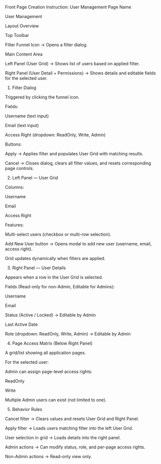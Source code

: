 Front Page Creation Instruction: User Management
Page Name

User Management

Layout Overview

Top Toolbar

Filter Funnel Icon → Opens a filter dialog.

Main Content Area

Left Panel (User Grid) → Shows list of users based on applied filter.

Right Panel (User Detail + Permissions) → Shows details and editable fields for the selected user.

1. Filter Dialog

Triggered by clicking the funnel icon.

Fields:

Username (text input)

Email (text input)

Access Right (dropdown: ReadOnly, Write, Admin)

Buttons:

Apply → Applies filter and populates User Grid with matching results.

Cancel → Closes dialog, clears all filter values, and resets corresponding page controls.

2. Left Panel — User Grid

Columns:

Username

Email

Access Right

Features:

Multi-select users (checkbox or multi-row selection).

Add New User button → Opens modal to add new user (username, email, access right).

Grid updates dynamically when filters are applied.

3. Right Panel — User Details

Appears when a row in the User Grid is selected.

Fields (Read-only for non-Admin, Editable for Admins):

Username

Email

Status (Active / Locked) → Editable by Admin

Last Active Date

Role (dropdown: ReadOnly, Write, Admin) → Editable by Admin

4. Page Access Matrix (Below Right Panel)

A grid/list showing all application pages.

For the selected user:

Admin can assign page-level access rights:

ReadOnly

Write

Multiple Admin users can exist (not limited to one).

5. Behavior Rules

Cancel filter → Clears values and resets User Grid and Right Panel.

Apply filter → Loads users matching filter into the left User Grid.

User selection in grid → Loads details into the right panel.

Admin actions → Can modify status, role, and per-page access rights.

Non-Admin actions → Read-only view only.